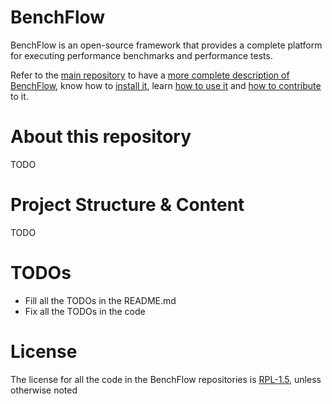 # BenchFlow
BenchFlow is an open-source framework that provides a complete platform for executing performance benchmarks and performance tests. 

Refer to the [main repository](https://github.com/benchflow/benchflow) to have a [more complete description of BenchFlow](https://github.com/benchflow/benchflow#benchflow), know how to [install it](https://github.com/benchflow/benchflow#installation), learn [how to use it](https://github.com/benchflow/benchflow#how-to-use-benchflow) and [how to contribute](https://github.com/benchflow/benchflow#how-to-contribute) to it. 

# About this repository
TODO

# Project Structure & Content
TODO

# TODOs
* Fill all the TODOs in the README.md
* Fix all the TODOs in the code

# License
The license for all the code in the BenchFlow repositories is [RPL-1.5](LICENSE), unless otherwise noted